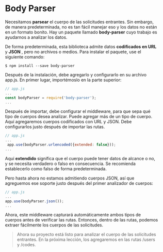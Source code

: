 # Body Parser

Necesitamos **parsear** el cuerpo de las solicitudes entrantes. Sin embargo, de manera predeterminada, no es tan fácil manejar eso y los datos no están en un formato bonito. Hay un paquete llamado **body-parser** cuyo trabajo es ayudarnos a analizar los datos.

De forma predeterminada, esta biblioteca admite datos **codificados en URL** y **JSON** , pero no archivos o medios. Para instalar el paquete, use el siguiente comando:

    $ npm install --save body-parser

Después de la instalación, debe agregarlo y configurarlo en su archivo app.js. En primer lugar, importémoslo en la parte superior:

```js
// app.js
...
const bodyParser = require('body-parser');
...
```

Después de importar, debe configurar el middleware, para que sepa qué tipo de cuerpos desea analizar. Puede agregar más de un tipo de cuerpo. Aquí agregaremos cuerpos codificados con URL y JSON. Debe configurarlos justo después de importar las rutas.

```js
// app.js
...
 app.use(bodyParser.urlencoded({extended: false}));
...
```

Aquí **extendido** significa que el cuerpo puede tener datos de alcance o no, y se necesita verdadero o falso en consecuencia. Se recomienda establecerlo como falso de forma predeterminada.

Pero hasta ahora no estamos admitiendo cuerpos JSON, así que agreguemos ese soporte justo después del primer analizador de cuerpos:


```js
// app.js
...
app.use(bodyParser.json());
...
```

Ahora, este middleware capturará automáticamente ambos tipos de cuerpos antes de verificar las rutas. Entonces, dentro de las rutas, podemos extraer fácilmente los cuerpos de las solicitudes.

> Ahora su proyecto está listo para analizar el cuerpo de las solicitudes entrantes. En la próxima lección, los agregaremos en las rutas /users y /codes.
